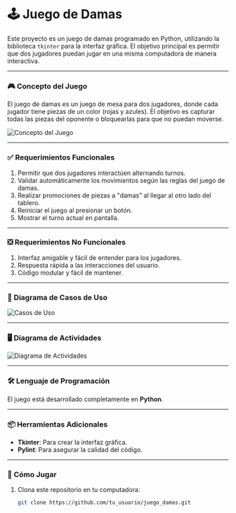 # 🕹️ Juego de Damas 

Este proyecto es un juego de damas programado en Python, utilizando la biblioteca `tkinter` para la interfaz gráfica. El objetivo principal es permitir que dos jugadores puedan jugar en una misma computadora de manera interactiva.

---

### 🎮 Concepto del Juego
El juego de damas es un juego de mesa para dos jugadores, donde cada jugador tiene piezas de un color (rojas y azules). El objetivo es capturar todas las piezas del oponente o bloquearlas para que no puedan moverse.

![Concepto del Juego](./image.png)

---

### ✅ Requerimientos Funcionales
1. Permitir que dos jugadores interactúen alternando turnos.
2. Validar automáticamente los movimientos según las reglas del juego de damas.
3. Realizar promociones de piezas a "damas" al llegar al otro lado del tablero.
4. Reiniciar el juego al presionar un botón.
5. Mostrar el turno actual en pantalla.

---

### ❎ Requerimientos No Funcionales
1. Interfaz amigable y fácil de entender para los jugadores.
2. Respuesta rápida a las interacciones del usuario.
3. Código modular y fácil de mantener.

---

### 📂 Diagrama de Casos de Uso
![Casos de Uso](./Casos%20de%20uso.jpeg)

---

### 🖥️ Diagrama de Actividades
![Diagrama de Actividades](./Diagrama%20de%20actividades.jpeg)

---

### 🛠️ Lenguaje de Programación
El juego está desarrollado completamente en **Python**.

---

### 📦 Herramientas Adicionales
- **Tkinter**: Para crear la interfaz gráfica.
- **Pylint**: Para asegurar la calidad del código.

---

### 🎲 Cómo Jugar
1. Clona este repositorio en tu computadora:
   ```bash
   git clone https://github.com/tu_usuario/juego_damas.git

